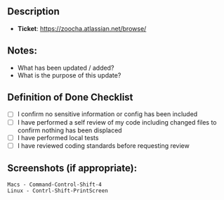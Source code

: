 ## Description

- **Ticket**: https://zoocha.atlassian.net/browse/

## Notes:
- What has been updated / added?
- What is the purpose of this update?

## Definition of Done Checklist
- [ ]  I confirm no sensitive information or config has been included
- [ ]  I have performed a self review of my code including changed files to confirm nothing has been displaced
- [ ]  I have performed local tests
- [ ]  I have reviewed coding standards before requesting review

## Screenshots (if appropriate):
```
Macs - Command-Control-Shift-4
Linux - Contrl-Shift-PrintScreen
```
